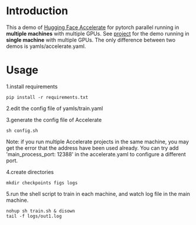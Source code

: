 # Introduction

This a demo of [Hugging Face Accelerate](https://huggingface.co/docs/accelerate/v0.18.0/en/index) for pytorch parallel running in **multiple machines** with multiple GPUs. See [project](https://github.com/zengbocheng/accelerate_parallel) for the demo running in **single machine** with multiple GPUs. The only difference between two demos is yamls/accelerate.yaml.

# Usage

1.install requirements
```shell script
pip install -r requirements.txt
```

2.edit the config file of yamls/train.yaml

3.generate the config file of Accelerate
```shell script
sh config.sh
```
Note: if you run multiple Accelerate projects in the same machine, you may get the error that the address have been used already. You can try add 'main_process_port: 12388' in the accelerate.yaml to configure a different port.

4.create directories
```shell script
mkdir checkpoints figs logs
```

5.run the shell script to train in each machine, and watch log file in the main machine.
```shell script
nohup sh train.sh & disown
tail -f logs/out1.log
```